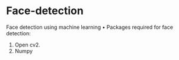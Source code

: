 # Face-detection
Face detection using machine learning
•	Packages required for face detection:
1.	Open cv2.
2.	Numpy

